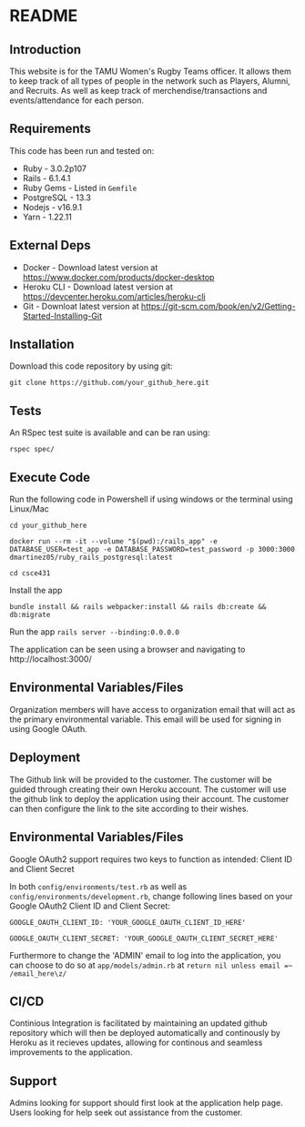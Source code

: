 # README

## Introduction ##

This website is for the TAMU Women's Rugby Teams officer. It allows them to keep track of all types of people in the network such as Players, Alumni, and Recruits. As well as keep track of merchendise/transactions and events/attendance for each person.

## Requirements ##

This code has been run and tested on:

* Ruby - 3.0.2p107
* Rails - 6.1.4.1
* Ruby Gems - Listed in `Gemfile`
* PostgreSQL - 13.3 
* Nodejs - v16.9.1
* Yarn - 1.22.11


## External Deps  ##

* Docker - Download latest version at https://www.docker.com/products/docker-desktop
* Heroku CLI - Download latest version at https://devcenter.heroku.com/articles/heroku-cli
* Git - Downloat latest version at https://git-scm.com/book/en/v2/Getting-Started-Installing-Git

## Installation ##

Download this code repository by using git:

 `git clone https://github.com/your_github_here.git`


## Tests ##

An RSpec test suite is available and can be ran using:

  `rspec spec/`

## Execute Code ##

Run the following code in Powershell if using windows or the terminal using Linux/Mac

  `cd your_github_here`

  `docker run --rm -it --volume "$(pwd):/rails_app" -e DATABASE_USER=test_app -e DATABASE_PASSWORD=test_password -p 3000:3000 dmartinez05/ruby_rails_postgresql:latest`

  `cd csce431`
    
Install the app

  `bundle install && rails webpacker:install && rails db:create && db:migrate`

Run the app
  `rails server --binding:0.0.0.0`

The application can be seen using a browser and navigating to http://localhost:3000/

## Environmental Variables/Files ##

Organization members will have access to organization email that will act as the primary environmental variable. This email will be used for signing in using Google OAuth. 

## Deployment ##

The Github link will be provided to the customer. The customer will be guided through creating their own Heroku account. The customer will use the github link to deploy the application using their account. The customer can then configure the link to the site according to their wishes. 

## Environmental Variables/Files ##

Google OAuth2 support requires two keys to function as intended: Client ID and Client Secret

In both `config/environments/test.rb` as well as `config/environments/development.rb`, change following lines based on your Google OAuth2 Client ID and Client Secret:

  `GOOGLE_OAUTH_CLIENT_ID: 'YOUR_GOOGLE_OAUTH_CLIENT_ID_HERE'`

  `GOOGLE_OAUTH_CLIENT_SECRET: 'YOUR_GOOGLE_OAUTH_CLIENT_SECRET_HERE'`
  
Furthermore to change the 'ADMIN' email to log into the application, you can choose to do so at `app/models/admin.rb` at `return nil unless email =~ /email_here\z/`

## CI/CD ##

Continious Integration is facilitated by maintaining an updated github repository which will then be deployed automatically and continously by Heroku as it recieves updates, allowing for continous and seamless improvements to the application. 

## Support ##

Admins looking for support should first look at the application help page.
Users looking for help seek out assistance from the customer.
